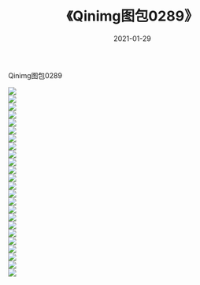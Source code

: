 ﻿---
layout: post
title:  《Qinimg图包0289》
date:   2021-01-29
img: http://imgx.orgx.ga/Qinimg图包/Qinimg图包0289/000.jpg
categories: [美女, 清纯, 唯美]
---

Qinimg图包0289

 ![](http://imgx.orgx.ga/Qinimg图包/Qinimg图包0289/001.jpg) <br>![](http://imgx.orgx.ga/Qinimg图包/Qinimg图包0289/002.jpg) <br>![](http://imgx.orgx.ga/Qinimg图包/Qinimg图包0289/003.jpg) <br>![](http://imgx.orgx.ga/Qinimg图包/Qinimg图包0289/004.jpg) <br>![](http://imgx.orgx.ga/Qinimg图包/Qinimg图包0289/005.jpg) <br>![](http://imgx.orgx.ga/Qinimg图包/Qinimg图包0289/006.jpg) <br>![](http://imgx.orgx.ga/Qinimg图包/Qinimg图包0289/007.jpg) <br>![](http://imgx.orgx.ga/Qinimg图包/Qinimg图包0289/008.jpg) <br>![](http://imgx.orgx.ga/Qinimg图包/Qinimg图包0289/009.jpg) <br>![](http://imgx.orgx.ga/Qinimg图包/Qinimg图包0289/010.jpg) <br>![](http://imgx.orgx.ga/Qinimg图包/Qinimg图包0289/011.jpg) <br>![](http://imgx.orgx.ga/Qinimg图包/Qinimg图包0289/012.jpg) <br>![](http://imgx.orgx.ga/Qinimg图包/Qinimg图包0289/013.jpg) <br>![](http://imgx.orgx.ga/Qinimg图包/Qinimg图包0289/014.jpg) <br>![](http://imgx.orgx.ga/Qinimg图包/Qinimg图包0289/015.jpg) <br>![](http://imgx.orgx.ga/Qinimg图包/Qinimg图包0289/016.jpg) <br>![](http://imgx.orgx.ga/Qinimg图包/Qinimg图包0289/017.jpg) <br>![](http://imgx.orgx.ga/Qinimg图包/Qinimg图包0289/018.jpg) <br>![](http://imgx.orgx.ga/Qinimg图包/Qinimg图包0289/019.jpg) <br>![](http://imgx.orgx.ga/Qinimg图包/Qinimg图包0289/020.jpg) <br>![](http://imgx.orgx.ga/Qinimg图包/Qinimg图包0289/021.jpg) <br>![](http://imgx.orgx.ga/Qinimg图包/Qinimg图包0289/022.jpg) <br>![](http://imgx.orgx.ga/Qinimg图包/Qinimg图包0289/023.jpg) <br>![](http://imgx.orgx.ga/Qinimg图包/Qinimg图包0289/024.jpg) <br>